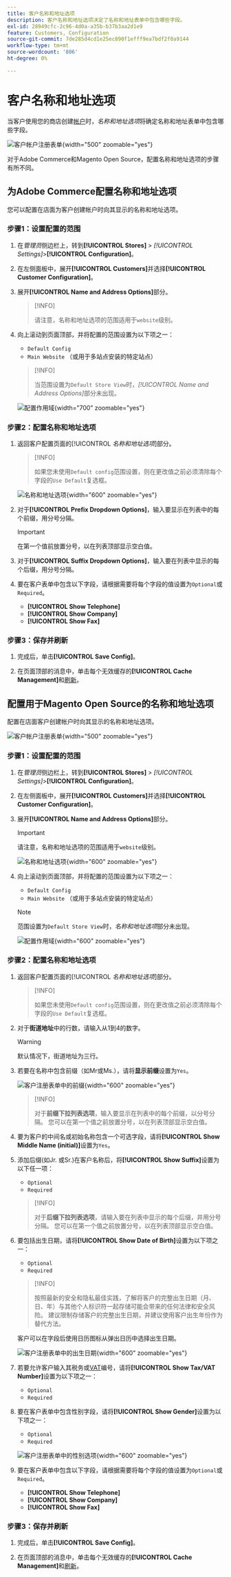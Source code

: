 ```yaml
---
title: 客户名称和地址选项
description: 客户名称和地址选项决定了名称和地址表单中包含哪些字段。
exl-id: 28949cfc-2c96-4d0a-a35b-b37b3aa2d1e9
feature: Customers, Configuration
source-git-commit: 7de285d4cd1e25ec890f1efff9ea7bdf2f0a9144
workflow-type: tm+mt
source-wordcount: '806'
ht-degree: 0%

---
```


# 客户名称和地址选项

当客户使用您的商店创建[帐户](../customers/account-create.md)时，_名称和地址选项_&#x200B;将确定名称和地址表单中包含哪些字段。

![客户帐户注册表单](assets/storefront-customer-account-address-book.png){width="500" zoomable="yes"}

对于Adobe Commerce和Magento Open Source，配置名称和地址选项的步骤有所不同。

## 为Adobe Commerce配置名称和地址选项

您可以配置在店面为客户创建帐户时向其显示的名称和地址选项。

### 步骤1：设置配置的范围

1. 在&#x200B;_管理员_&#x200B;侧边栏上，转到&#x200B;**[!UICONTROL Stores]** > _[!UICONTROL Settings]_>**[!UICONTROL Configuration]**。

1. 在左侧面板中，展开&#x200B;**[!UICONTROL Customers]**&#x200B;并选择&#x200B;**[!UICONTROL Customer Configuration]**。

1. 展开&#x200B;**[!UICONTROL Name and Address Options]**&#x200B;部分。

   >[!INFO]
   >
   >请注意，名称和地址选项的范围适用于`website`级别。

1. 向上滚动到页面顶部，并将配置的范围设置为以下项之一：

   - `Default Config`
   - `Main Website` （或用于多站点安装的特定站点）

   >[!INFO]
   >
   >当范围设置为`Default Store View`时，_[!UICONTROL Name and Address Options]_&#x200B;部分未出现。

   ![配置作用域](assets/customer-configuration-scope-ee.png){width="700" zoomable="yes"}

### 步骤2：配置名称和地址选项

1. 返回客户配置页面的&#x200B;[!UICONTROL _名称和地址选项_]&#x200B;部分。

   >[!INFO]
   >
   > 如果您未使用`Default config`范围设置，则在更改值之前必须清除每个字段的`Use Default`复选框。

   ![名称和地址选项](../configuration-reference/customers/assets/customer-configuration-name-address-options-ee.png){width="600" zoomable="yes"}

1. 对于&#x200B;**[!UICONTROL Prefix Dropdown Options]**，输入要显示在列表中的每个前缀，用分号分隔。

   >[!IMPORTANT]
   >
   >在第一个值前放置分号，以在列表顶部显示空白值。

1. 对于&#x200B;**[!UICONTROL Suffix Dropdown Options]**，输入要在列表中显示的每个后缀，用分号分隔。

1. 要在客户表单中包含以下字段，请根据需要将每个字段的值设置为`Optional`或`Required`。

   - **[!UICONTROL Show Telephone]**
   - **[!UICONTROL Show Company]**
   - **[!UICONTROL Show Fax]**

### 步骤3：保存并刷新

1. 完成后，单击&#x200B;**[!UICONTROL Save Config]**。

1. 在页面顶部的消息中，单击每个无效缓存的&#x200B;**[!UICONTROL Cache Management]**&#x200B;和[刷新](../systems/cache-management.md)。

## 配置用于Magento Open Source的名称和地址选项

配置在店面客户创建帐户时向其显示的名称和地址选项。

![客户帐户注册表单](assets/storefront-customer-account-signup.png){width="500" zoomable="yes"}

### 步骤1：设置配置的范围

1. 在&#x200B;_管理员_&#x200B;侧边栏上，转到&#x200B;**[!UICONTROL Stores]** > _[!UICONTROL Settings]_>**[!UICONTROL Configuration]**。

1. 在左侧面板中，展开&#x200B;**[!UICONTROL Customers]**&#x200B;并选择&#x200B;**[!UICONTROL Customer Configuration]**。

1. 展开&#x200B;**[!UICONTROL Name and Address Options]**&#x200B;部分。

   >[!IMPORTANT]
   >
   > 请注意，名称和地址选项的范围适用于`website`级别。

   ![名称和地址选项](../configuration-reference/customers/assets/customer-configuration-name-address-options-ce.png){width="600" zoomable="yes"}

1. 向上滚动到页面顶部，并将配置的范围设置为以下项之一：

   - `Default Config`
   - `Main Website` （或用于多站点安装的特定站点）

   >[!NOTE]
   >
   >范围设置为`Default Store View`时，_名称和地址选项_&#x200B;部分未出现。

   ![配置作用域](assets/configuration-scope.png){width="600" zoomable="yes"}

### 步骤2：配置名称和地址选项

1. 返回客户配置页面的&#x200B;[!UICONTROL _名称和地址选项_]&#x200B;部分。

   >[!INFO]
   >
   >如果您未使用`Default config`范围设置，则在更改值之前必须清除每个字段的`Use Default`复选框。

1. 对于&#x200B;**街道地址**&#x200B;中的行数，请输入从1到4的数字。

   >[!WARNING]
   >
   >默认情况下，街道地址为三行。

1. 若要在名称中包含前缀（如Mr或Ms.），请将&#x200B;**显示前缀**&#x200B;设置为`Yes`。

   ![客户注册表单中的前缀](assets/storefront-customer-account-prefix.png){width="600" zoomable="yes"}

   >[!INFO]
   >
   >对于&#x200B;**前缀下拉列表选项**，输入要显示在列表中的每个前缀，以分号分隔。 您可以在第一个值之前放置分号，以在列表顶部显示空白值。

1. 要为客户的中间名或初始名称包含一个可选字段，请将&#x200B;**[!UICONTROL Show Middle Name (initial)]**&#x200B;设置为`Yes`。

1. 添加后缀(如Jr. 或Sr.)在客户名称后，将&#x200B;**[!UICONTROL Show Suffix]**&#x200B;设置为以下任一项：

   - `Optional`
   - `Required`

   >[!INFO]
   >
   >对于&#x200B;**后缀下拉列表选项**，请输入要在列表中显示的每个后缀，并用分号分隔。 您可以在第一个值之前放置分号，以在列表顶部显示空白值。

1. 要包括出生日期，请将&#x200B;**[!UICONTROL Show Date of Birth]**&#x200B;设置为以下项之一：

   - `Optional`
   - `Required`

   >[!INFO]
   >
   >按照最新的安全和隐私最佳实践，了解将客户的完整出生日期（月、日、年）与其他个人标识符一起存储可能会带来的任何法律和安全风险。 建议限制存储客户的完整出生日期，并建议使用客户出生年份作为替代方法。

   客户可以在字段后使用日历图标从弹出日历中选择出生日期。

   ![客户注册表单中的出生日期](assets/storefront-customer-account-date-of-birth.png){width="600" zoomable="yes"}

1. 若要允许客户输入其税务或[VAT](../stores-purchase/vat.md)编号，请将&#x200B;**[!UICONTROL Show Tax/VAT Number]**&#x200B;设置为以下项之一：

   - `Optional`
   - `Required`

1. 要在客户表单中包含性别字段，请将&#x200B;**[!UICONTROL Show Gender]**&#x200B;设置为以下项之一：

   - `Optional`
   - `Required`

   ![客户注册表单中的性别选项](assets/storefront-customer-account-gender.png){width="600" zoomable="yes"}

1. 要在客户表单中包含以下字段，请根据需要将每个字段的值设置为`Optional`或`Required`。

   - **[!UICONTROL Show Telephone]**
   - **[!UICONTROL Show Company]**
   - **[!UICONTROL Show Fax]**

### 步骤3：保存并刷新

1. 完成后，单击&#x200B;**[!UICONTROL Save Config]**。

1. 在页面顶部的消息中，单击每个无效缓存的&#x200B;**[!UICONTROL Cache Management]**&#x200B;和[刷新](../systems/cache-management.md)。
